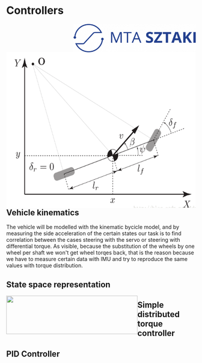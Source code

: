# Controllers
<img align="right" width="325" height="75" src="https://github.com/istvan-knab/jarmuiranyitas_2/blob/main/Old%20Documentation/Pictures/sztaki_logo_kek.png">
<img align="left" width="573" height="413" src="https://github.com/istvan-knab/jarmuiranyitas_2/blob/main/Old%20Documentation/Pictures/Kinematic-model-general-bicycle-model.ppm"></br></br></br></br>


## Vehicle kinematics
The vehicle will be modelled with the kinematic bycicle model, and by measuring the side acceleration  of the certain states our task is to find correlation between the cases steering with the servo or steering with differential torque. As visible, because the substitution of the wheels by one wheel per shaft we won't get wheel torqes back, that is the reason because we have to measure certain data with IMU and try to reproduce the same values with torque distribution.
## State space representation

<img align="left" width="349" height="102" src="[https://github.com/istvan-knab/jarmuiranyitas_2/blob/main/Old%20Documentation/Pictures/Kinematic-model-general-bicycle-model.ppm](https://github.com/istvan-knab/jarmuiranyitas_2/blob/main/Old%20Documentation/Pictures/byc_state.jpg)">

## Simple distributed torque controller
## PID Controller
